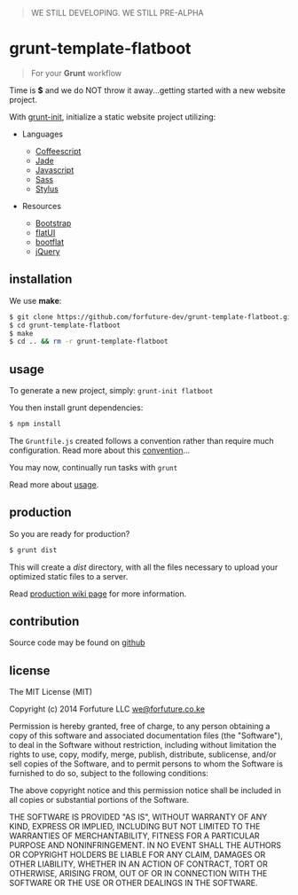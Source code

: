 
> WE STILL DEVELOPING. WE STILL PRE-ALPHA

# grunt-template-flatboot

> For your **Grunt** workflow

Time is **$** and we do NOT throw it away...getting started with  a new
website project.

With [grunt-init][grunt-init], initialize a static website project
utilizing:

  * Languages
    * [Coffeescript][coffee]
    * [Jade][jade]
    * [Javascript][javascript]
    * [Sass][sass]
    * [Stylus][stylus]

  * Resources
    * [Bootstrap][bootstrap]
    * [flatUI][flatUI]
    * [bootflat][bootflat]
    * [jQuery][jQuery]


## installation

We use __make__:

```bash
$ git clone https://github.com/forfuture-dev/grunt-template-flatboot.git
$ cd grunt-template-flatboot
$ make
$ cd .. && rm -r grunt-template-flatboot
```

## usage

To generate a new project, simply: `grunt-init flatboot`

You then install grunt dependencies:

```bash
$ npm install
```

The `Gruntfile.js` created follows a convention rather than require much
configuration. Read more about this [convention][convention]...

You may now, continually run tasks with `grunt`

Read more about [usage][usage].


## production

So you are ready for production?

```bash
$ grunt dist
```

This will create a _dist_ directory, with all the files necessary
to upload your optimized static files to a server.

Read [production wiki page][production] for more information.


## contribution

Source code may be found on [github][repo]


## license

The MIT License (MIT)

Copyright (c) 2014 Forfuture LLC <we@forfuture.co.ke>

Permission is hereby granted, free of charge, to any person
obtaining a copy of this software and associated
documentation files (the "Software"), to deal in the Software
without restriction, including without limitation the rights
to use, copy, modify, merge, publish, distribute, sublicense,
and/or sell copies of the Software, and to permit persons to
whom the Software is furnished to do so, subject to the
following conditions:

The above copyright notice and this permission notice shall
be included in all copies or substantial portions of the
Software.

THE SOFTWARE IS PROVIDED "AS IS", WITHOUT WARRANTY OF ANY
KIND, EXPRESS OR IMPLIED, INCLUDING BUT NOT LIMITED TO THE
WARRANTIES OF MERCHANTABILITY, FITNESS FOR A PARTICULAR
PURPOSE AND NONINFRINGEMENT. IN NO EVENT SHALL THE AUTHORS
OR COPYRIGHT HOLDERS BE LIABLE FOR ANY CLAIM, DAMAGES OR
OTHER LIABILITY, WHETHER IN AN ACTION OF CONTRACT, TORT OR
OTHERWISE, ARISING FROM, OUT OF OR IN CONNECTION WITH THE
SOFTWARE OR THE USE OR OTHER DEALINGS IN THE SOFTWARE.


[convention]:https://github.com/forfuture-dev/grunt-template-flatboot/wiki/convention
[repo]:https://github.com/forfuture-dev/grunt-template-flatboot
[production]:https://github.com/forfuture-dev/grunt-template-flatboot/wiki/production
[usage]:https://github.com/forfuture-dev/grunt-template-flatboot/wiki/specifics

[bootflat]:http://bootflat.github.io
[bootstrap]:https://getbootstrap.com
[coffee]:http://coffeescript.org
[flatUI]:http://designmodo.com/flat-free
[grunt-init]:https://gruntjs.com
[jade]:https://jade-lang.com
[javascript]:https://developer.mozilla.org/en/docs/Web/JavaScript
[jQuery]:http://code.jquery.com
[onpm]:https://github.com/forfuture-dev/onpm
[npm]:https://npmjs.org
[sass]:https://sass-lang.com
[stylus]:http://learnboost.github.io/stylus
